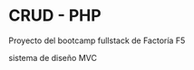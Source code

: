 <h1>CRUD - PHP</h1>
<p>Proyecto del bootcamp fullstack de Factoría F5</p>
<p>sistema de diseño MVC</p>